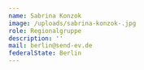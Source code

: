 ```yaml
---
name: Sabrina Konzok
image: /uploads/sabrina-konzok-.jpg
role: Regionalgruppe
description: ''
mail: berlin@send-ev.de
federalState: Berlin
---
```


